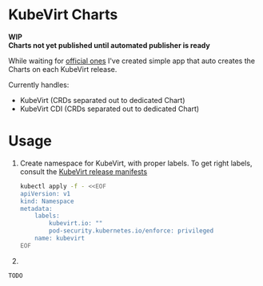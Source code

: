 # KubeVirt Charts

**WIP**  
**Charts not yet published until automated publisher is ready**

While waiting for [official ones](https://github.com/kubevirt/kubevirt/issues/8347) I've created simple app that auto creates the Charts on each
KubeVirt release.

Currently handles:

- KubeVirt (CRDs separated out to dedicated Chart)
- KubeVirt CDI (CRDs separated out to dedicated Chart)

# Usage

1. Create namespace for KubeVirt, with proper labels. To get right labels, consult the [KubeVirt release manifests](https://github.com/kubevirt/kubevirt/releases)

    ```bash
   kubectl apply -f - <<EOF
    apiVersion: v1
    kind: Namespace
    metadata:
        labels:
            kubevirt.io: ""
            pod-security.kubernetes.io/enforce: privileged
        name: kubevirt
    EOF
   ```

2. 
```bash
TODO 
```
